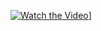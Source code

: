  
[![Watch the Video](https://img.youtube.com/vi/your_video_id/0.jpg)](https://www.youtube.com/watch?v=your_video_id)]

